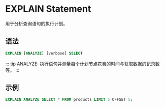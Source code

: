 # EXPLAIN Statement

用于分析查询语句的执行计划。

## 语法

```sql
EXPLAIN [ANALYZE] [verbose] SELECT
```

::: tip
ANALYZE: 执行语句并测量每个计划节点花费的时间与获取数据的记录数等。
:::

## 示例

```sql
EXPLAIN ANALYZE SELECT * FROM products LIMIT 5 OFFSET 5;
```
